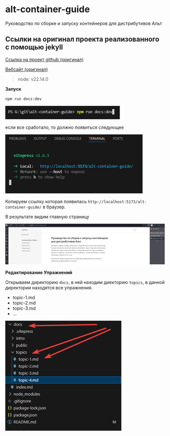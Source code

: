 # alt-container-guide

Руководство по сборке и запуску контейнеров для дистрибутивов Альт

## Ссылки на оригинал проекта реализованного с помощью jekyll 
[Ссылка на проект github (оригинал)](https://github.com/alt-container-guide/alt-container-guide.github.io)

[Вебсайт (оригинал)](https://alt-container-guide.github.io)

> node: v22.14.0

**Запуск**

```bash
npm run docs:dev
```
![Запуск vitepress](maindata/img/Code_1EaoSNe9fH.png)

если все сработало, то должно появиться следующее

![Запущенный vitepress в консоли](maindata/img/Code_IGyxquFNZk.png)

Копируем ссылку которая появилась ```http://localhost:5173/alt-container-guide/``` в браузер. 

В результате видим главную страницу

![Запущенный vitepress в браузере](maindata/img/vivaldi_Gnf6JufcSd.png)




**Редактирование Упражнений**

Открываем директорию ```docs```, в ней находим диекторию ```topics```, в данной директории находятся все упражнения.
* topic-1.md
* topic-2.md
* topic-3.md
* ...

![Расположение файлов](maindata/img/Code_cdD9ILMIPA.png)